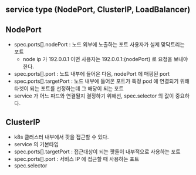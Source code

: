 ## service type (NodePort, ClusterIP, LoadBalancer)

## NodePort
* spec.ports[].nodePort : 노드 외부에 노출하는 포트 사용자가 실제 맞닥트리는 포트
    * node ip 가 192.0.0.1 이면 사용자는 192.0.0.1:{nodePort} 로 요청을 보내야 한다.
* spec.ports[].port : 노드 내부에 들어온 다음, nodePort 에 매핑된 port
* spec.ports[].targetPort : 노드 내부에 들어온 포트가 특정 pod 에 연결되기 위해 타겟이 되는 포트를 선정하는데 그 해당이 되는 포트
* service 가 어느 파드와 연결될지 결정하기 위해선, spec.selector 의 값이 중요하다.

## ClusterIP
* k8s 클러스터 내부에서 팟을 접근할 수 있다.
* service 의 기본타입
* spec.ports[].targetPort : 접근대상이 되는 팟들이 내부적으로 사용하는 포트
* spec.ports[].port : 서비스 IP 에 접근할 때 사용하는 포트
* spec.selector
